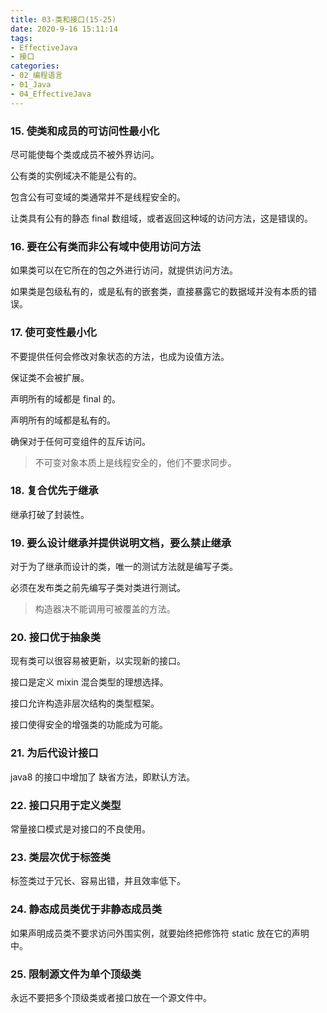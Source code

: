 ```yaml
---
title: 03-类和接口(15-25)
date: 2020-9-16 15:11:14
tags:
- EffectiveJava
- 接口
categories: 
- 02_编程语言
- 01_Java
- 04_EffectiveJava
---
```


### 15. 使类和成员的可访问性最小化

尽可能使每个类或成员不被外界访问。

公有类的实例域决不能是公有的。

包含公有可变域的类通常并不是线程安全的。

让类具有公有的静态 final 数组域，或者返回这种域的访问方法，这是错误的。



### 16. 要在公有类而非公有域中使用访问方法

如果类可以在它所在的包之外进行访问，就提供访问方法。

如果类是包级私有的，或是私有的嵌套类，直接暴露它的数据域并没有本质的错误。



### 17. 使可变性最小化

不要提供任何会修改对象状态的方法，也成为设值方法。

保证类不会被扩展。

声明所有的域都是 final 的。

声明所有的域都是私有的。

确保对于任何可变组件的互斥访问。

> 不可变对象本质上是线程安全的，他们不要求同步。



### 18. 复合优先于继承

继承打破了封装性。



### 19. 要么设计继承并提供说明文档，要么禁止继承

对于为了继承而设计的类，唯一的测试方法就是编写子类。

必须在发布类之前先编写子类对类进行测试。

> 构造器决不能调用可被覆盖的方法。



### 20. 接口优于抽象类

现有类可以很容易被更新，以实现新的接口。

接口是定义 mixin 混合类型的理想选择。

接口允许构造非层次结构的类型框架。

接口使得安全的增强类的功能成为可能。



### 21. 为后代设计接口

java8 的接口中增加了 缺省方法，即默认方法。



### 22. 接口只用于定义类型

常量接口模式是对接口的不良使用。



### 23. 类层次优于标签类

标签类过于冗长、容易出错，并且效率低下。



### 24. 静态成员类优于非静态成员类

如果声明成员类不要求访问外围实例，就要始终把修饰符 static 放在它的声明中。



### 25. 限制源文件为单个顶级类

永远不要把多个顶级类或者接口放在一个源文件中。